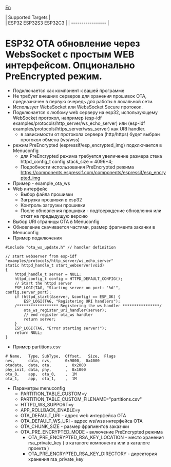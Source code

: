 [En](/README.md)

| Supported Targets |  
| ESP32 ESP32S3 ESP32C3 | 
| ----------------- |

# ESP32 OTA обновление через WebsSocket с простым WEB интерфейсом. Опционально PreEncrypted режим.
 - Подключается как компонент к вашей программе
 - Не требует внешних серверов для хранения прошивок OTA, предназначен в первую очередь для работы в локальной сети.
 - Использует WebsSocket или WebsSocket Secure протокол.
 - Подключается к любому web серверу на esp32, использующему WebSocket протокол, например (esp-idf examples/protocols/http_server/ws_echo_server) или (esp-idf examples/protocols/https_server/wss_server) как URI handler.
   - в зависимости от протокола сервера (http/https) будет выбран протокол обмена (ws/wss)
 - режим PreEncrypted (espressif/esp_encrypted_img) подключается в Menuconfig
   - для PreEncrypted режима требуется увеличение размера стека httpd_config_t config.stack_size = 4096*4;
   - Подробности использования PreEncrypted режима https://components.espressif.com/components/espressif/esp_encrypted_img
 - Пример - example_ota_ws
 - Web интерфейс
   - Выбор файла прошивки
   - Загрузка прошивки в esp32
   - Контроль загрузки прошивки
   - После обновления прошивки - подтверждение обновления или откат на предыдущую версию
 - Выбор URI страницы OTA в Menuconfig
 - Обновление скачивается частями, размер фрагмента закачки в Menuconfig
 - Пример подключения
```
#include "ota_ws_update.h" // handler definition

// start webserver from esp-idf "examples/protocols/http_server/ws_echo_server"
static httpd_handle_t start_webserver(void)
{
    httpd_handle_t server = NULL;
    httpd_config_t config = HTTPD_DEFAULT_CONFIG();
    // Start the httpd server
    ESP_LOGI(TAG, "Starting server on port: '%d'", config.server_port);
    if (httpd_start(&server, &config) == ESP_OK) {
        ESP_LOGI(TAG, "Registering URI handlers");
    /****************** Registering the ws handler ****************/
        ota_ws_register_uri_handler(server);
        // end register ota_ws handler
        return server;
    }
    ESP_LOGI(TAG, "Error starting server!");
    return NULL;
}
```
 - Пример partitions.csv
```
# Name,   Type, SubType,  Offset,   Size,  Flags
nvs,      data, nvs,      0x9000,  0x4000
otadata,  data, ota,      ,  0x2000
phy_init, data, phy,      ,  0x1000
ota_0,    app,  ota_0,    ,  1M
ota_1,    app,  ota_1,    ,  1M
```
 - Параметры menuconfig
   - PARTITION_TABLE_CUSTOM=y
   - PARTITION_TABLE_CUSTOM_FILENAME="partitions.csv"
   - HTTPD_WS_SUPPORT=y
   - APP_ROLLBACK_ENABLE=y
   - OTA_DEFAULT_URI - адрес web интерфейса OTA
   - OTA_DEFAULT_WS_URI - адрес ws/wss интерфейса OTA
   - OTA_CHUNK_SIZE - размер фрагментов заказчки
   - OTA_PRE_ENCRYPTED_MODE - включение PreEncrypted режима
     - OTA_PRE_ENCRYPTED_RSA_KEY_LOCATION - место хранения rsa_private_key ( в каталоге компонента или в каталоге проекта )
     - OTA_PRE_ENCRYPTED_RSA_KEY_DIRECTORY - директория хранения rsa_private_key
  
